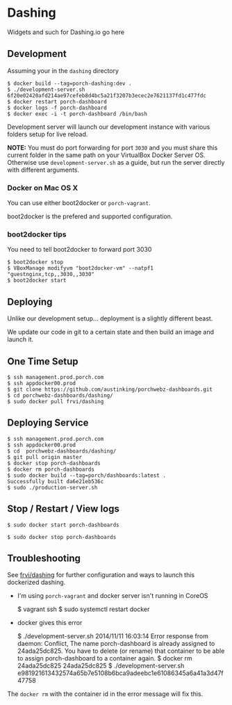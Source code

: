 # Dashing

Widgets and such for Dashing.io go here

## Development

Assuming your in the `dashing` directory

    $ docker build --tag=porch-dashing:dev .
    $ ./development-server.sh
    6f20e02420afd214ae97cefeb8d4bc5a21f3207b3ecec2e7621137fd1c477fdc
    $ docker restart porch-dashboard
    $ docker logs -f porch-dashboard
    $ docker exec -i -t porch-dashboard /bin/bash

Development server will launch our development instance with various folders setup for live reload.

**NOTE:** You must do port forwarding for port `3030` and you must share this current folder in the same path on your VirtualBox Docker Server OS. Otherwise use `development-server.sh` as a guide, but run the server directly with different arguments.

### Docker on Mac OS X

You can use either boot2docker or `porch-vagrant`.

boot2docker is the prefered and supported configuration.

### boot2docker tips

You need to tell boot2docker to forward port 3030

    $ boot2docker stop
    $ VBoxManage modifyvm "boot2docker-vm" --natpf1 "guestnginx,tcp,,3030,,3030"
    $ boot2docker start

## Deploying

Unlike our development setup... deployment is a slightly different beast.

We update our code in git to a certain state and then build an image and launch it.


## One Time Setup

    $ ssh management.prod.porch.com
    $ ssh appdocker00.prod
    $ git clone https://github.com/austinking/porchwebz-dashboards.git
    $ cd porchwebz-dashboards/dashing/
    $ sudo docker pull frvi/dashing

## Deploying Service

    $ ssh management.prod.porch.com
    $ ssh appdocker00.prod
    $ cd  porchwebz-dashboards/dashing/
    $ git pull origin master
    $ docker stop porch-dashboards
    $ docker rm porch-dashboards    
    $ sudo docker build --tag=porch/dashboards:latest .
    Successfully built da6e21eb536c    
    $ sudo ./production-server.sh

## Stop / Restart / View logs

    $ sudo docker start porch-dashboards
    
    $ sudo docker stop porch-dashboards

## Troubleshooting

See [frvi/dashing](https://registry.hub.docker.com/u/frvi/dashing/) for further configuration and ways to launch
this dockerized dashing.


* I'm using `porch-vagrant` and docker server isn't running in CoreOS

    $ vagrant ssh
    $ sudo systemctl restart docker

* docker gives this error

    $ ./development-server.sh
    2014/11/11 16:03:14 Error response from daemon: Conflict, The name porch-dashboard is already assigned to 24ada25dc825. You have to delete (or rename) that container to be able to assign porch-dashboard to a container again.
    $ docker rm 24ada25dc825
    24ada25dc825
    $ ./development-server.sh
    e981921613432574a65b7e5108b6bca9adeebc1e61086345a6a41a3d47f47758

The `docker rm` with the container id in the error message will fix this.